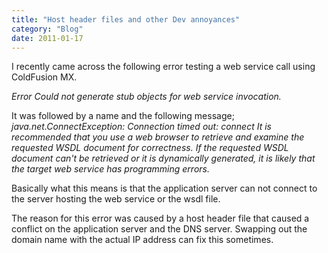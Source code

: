```yaml
---
title: "Host header files and other Dev annoyances"
category: "Blog"
date: 2011-01-17
---
```



I recently came across the following error testing a web service call using ColdFusion MX.

_Error Could not generate stub objects for web service invocation._

It was followed by a name and the following message; _java.net.ConnectException: Connection timed out: connect It is recommended that you use a web browser to retrieve and examine the requested WSDL document for correctness. If the requested WSDL document can't be retrieved or it is dynamically generated, it is likely that the target web service has programming errors._

Basically what this means is that the application server can not connect to the server hosting the web service or the wsdl file.

The reason for this error was caused by a host header file that caused a conflict on the application server and the DNS server. Swapping out the domain name with the actual IP address can fix this sometimes.